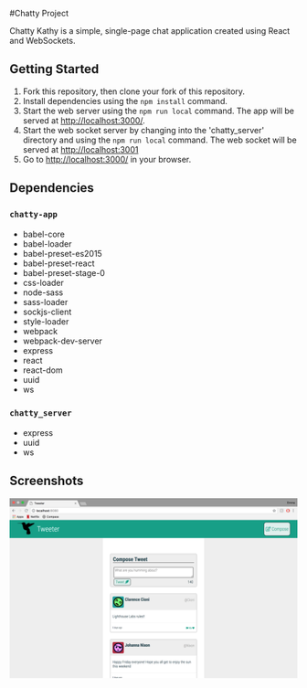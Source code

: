 #Chatty Project

Chatty Kathy is a simple, single-page chat application created using React and WebSockets.

## Getting Started

1. Fork this repository, then clone your fork of this repository.
2. Install dependencies using the `npm install` command.
3. Start the web server using the `npm run local` command. The app will be served at <http://localhost:3000/>.
4. Start the web socket server by changing into the 'chatty_server' directory and using the `npm run local` command. The web socket will be served at <http://localhost:3001>
5. Go to <http://localhost:3000/> in your browser.

## Dependencies

### `chatty-app`
  - babel-core
  - babel-loader
  - babel-preset-es2015
  - babel-preset-react
  - babel-preset-stage-0
  - css-loader
  - node-sass
  - sass-loader
  - sockjs-client
  - style-loader
  - webpack
  - webpack-dev-server
  - express
  - react
  - react-dom
  - uuid
  - ws

### `chatty_server`
  - express
  - uuid
  - ws

## Screenshots

!["Screenshot of Chatty Kathy"](https://github.com/emmarskillings/tweeter/blob/master/docs/tweeter.png)
